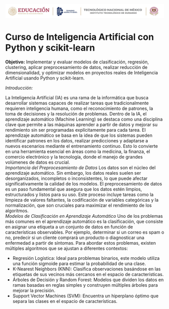 ![TecNM](Cintilla2004.png)
# Curso de Inteligencia Artificial con Python y scikit-learn 

**Objetivo:** Implementar y evaluar modelos de clasificación, regresión, clustering, aplicar preprocesamiento de datos, realizar reducción de dimensionalidad, y optimizar modelos en proyectos reales de Inteligencia Artificial usando Python y scikit-learn.

*Introducción:*

La Inteligencia Artificial (IA) es una rama de la informática que busca desarrollar sistemas capaces de realizar tareas que tradicionalmente requieren inteligencia humana, como el reconocimiento de patrones, la toma de decisiones y la resolución de problemas. Dentro de la IA, el aprendizaje automático (Machine Learning) se destaca como una disciplina clave que permite a las máquinas aprender a partir de datos y mejorar su rendimiento sin ser programadas explícitamente para cada tarea.
El aprendizaje automático se basa en la idea de que los sistemas pueden identificar patrones en los datos, realizar predicciones y adaptarse a nuevos escenarios mediante el entrenamiento continuo. Esto lo convierte en una herramienta esencial en áreas como la medicina, la finanza, el comercio electrónico y la tecnología, donde el manejo de grandes volúmenes de datos es crucial.  
*Importancia del Preprocesamiento de Datos*
Los datos son el núcleo del aprendizaje automático. Sin embargo, los datos reales suelen ser desorganizados, incompletos o inconsistentes, lo que puede afectar significativamente la calidad de los modelos. El preprocesamiento de datos es un paso fundamental que asegura que los datos estén limpios, estructurados y listos para su uso. Este proceso incluye tareas como la limpieza de valores faltantes, la codificación de variables categóricas y la normalización, que son cruciales para maximizar el rendimiento de los algoritmos.  
*Modelos de Clasificación en Aprendizaje Automático*
Uno de los problemas más comunes en el aprendizaje automático es la clasificación, que consiste en asignar una etiqueta a un conjunto de datos en función de características observables. Por ejemplo, determinar si un correo es spam o no, predecir si un cliente comprará un producto o diagnosticar una enfermedad a partir de síntomas. Para abordar estos problemas, existen múltiples algoritmos que se ajustan a diferentes contextos:  
- Regresión Logística: Ideal para problemas binarios, este modelo utiliza una función sigmoide para estimar la probabilidad de una clase.
- K-Nearest Neighbors (KNN): Clasifica observaciones basándose en las etiquetas de sus vecinos más cercanos en el espacio de características.
- Árboles de Decisión y Random Forest: Modelos que dividen los datos en ramas basadas en reglas simples y construyen múltiples árboles para mejorar la precisión.
- Support Vector Machines (SVM): Encuentra un hiperplano óptimo que separa las clases en el espacio de características.
